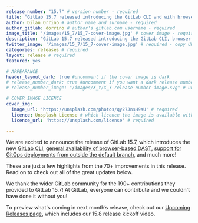 ```yaml
---
release_number: "15.7" # version number - required
title: "GitLab 15.7 released introducing the GitLab CLI and with browser-based DAST GA" # short title (no longer than 62 characters) - required
author: Dilan Orrino # author name and surname - required
author_gitlab: dorrino # author's gitlab.com username - required
image_title: '/images/15_7/15_7-cover-image.jpg' # cover image - required
description: "GitLab 15.7 released introducing the GitLab CLI, browser-based DAST GA, support for GitOps deployments from outside the default branch, and much more!" # short description - required
twitter_image: '/images/15_7/15_7-cover-image.jpg' # required - copy URL from image title section above
categories: releases # required
layout: release # required
featured: yes

# APPEARANCE
header_layout_dark: true #uncomment if the cover image is dark
# release_number_dark: true #uncomment if you want a dark release number
# release_number_image: "/images/X_Y/X_Y-release-number-image.svg" # uncomment if you want a svg image to replace the release number that normally overlays the background image

# COVER IMAGE LICENCE
cover_img:
  image_url: 'https://unsplash.com/photos/qy27JnsH9sU' # required
  licence: Unsplash License # which licence the image is available with - required
  licence_url: 'https://unsplash.com/license' # required

---
```


<!--
This is the release blog post file. Add here the introduction only.
All remaining content goes into data/release-posts/.

**Use the merge request template "Release-Post", and please set the calendar due
date for each stage (general contributions, review).**

Read through the Release Posts Handbook for more information:
https://about.gitlab.com/handbook/marketing/blog/release-posts/#introduction
-->

We are excited to announce the release of GitLab 15.7, which introduces the new [GitLab CLI](#introducing-the-gitlab-cli), [general availability of browser-based DAST](#browser-based-dast-general-availability), [support for GitOps deployments from outside the default branch](#support-gitops-deployments-from-outside-the-default-branch), and much more!

These are just a few highlights from the 70+ improvements in this release. Read on to check out all of the great updates below.

We thank the wider GitLab community for the 190+ contributions they provided to GitLab 15.7! At GitLab, everyone can contribute and we couldn't have done it without you!

To preview what's coming in next month’s release, check out our [Upcoming Releases page](/direction/kickoff/), which includes our 15.8 release kickoff video.
